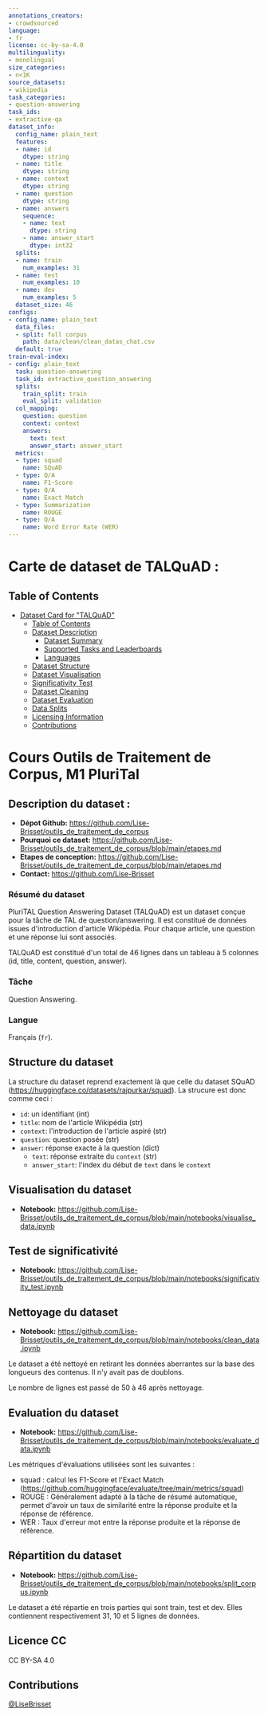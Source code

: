 ```yaml
---
annotations_creators:
- crowdsourced
language:
- fr
license: cc-by-sa-4.0
multilinguality:
- monolingual
size_categories:
- n<1K
source_datasets:
- wikipedia
task_categories:
- question-answering
task_ids:
- extractive-qa
dataset_info:
  config_name: plain_text
  features:
  - name: id
    dtype: string
  - name: title
    dtype: string
  - name: context
    dtype: string
  - name: question
    dtype: string
  - name: answers
    sequence:
    - name: text
      dtype: string
    - name: answer_start
      dtype: int32
  splits:
  - name: train
    num_examples: 31
  - name: test
    num_examples: 10
  - name: dev
    num_examples: 5
  dataset_size: 46
configs:
- config_name: plain_text
  data_files:
  - split: full corpus
    path: data/clean/clean_datas_chat.csv
  default: true
train-eval-index:
- config: plain_text
  task: question-answering
  task_id: extractive_question_answering
  splits:
    train_split: train
    eval_split: validation
  col_mapping:
    question: question
    context: context
    answers:
      text: text
      answer_start: answer_start
  metrics:
  - type: squad
    name: SQuAD
  - type: Q/A
    name: F1-Score
  - type: Q/A
    name: Exact Match
  - type: Summarization
    name: ROUGE
  - type: Q/A
    name: Word Error Rate (WER)
---
```


# Carte de dataset de TALQuAD : 

## Table of Contents
- [Dataset Card for "TALQuAD"](#carte-de-dataset-de-talquad)
  - [Table of Contents](#table-of-contents)
  - [Dataset Description](#description-du-dataset)
    - [Dataset Summary](#resume-du-dataset)
    - [Supported Tasks and Leaderboards](#tache)
    - [Languages](#langue)
  - [Dataset Structure](#structure-du-dataset)
  - [Dataset Visualisation](#visualisation-du-dataset)
  - [Significativity Test](#test-de-significativite)
  - [Dataset Cleaning](#nettoyage-du-dataset)
  - [Dataset Evaluation](#evaluation-du-dataset)
  - [Data Splits](#repartition-du-dataset)
  - [Licensing Information](#licence-cc)
  - [Contributions](#contributions)

# Cours Outils de Traitement de Corpus, M1 PluriTal

## Description du dataset : 

- **Dépot Github:** https://github.com/Lise-Brisset/outils_de_traitement_de_corpus
- **Pourquoi ce dataset:** https://github.com/Lise-Brisset/outils_de_traitement_de_corpus/blob/main/etapes.md
- **Etapes de conception:** https://github.com/Lise-Brisset/outils_de_traitement_de_corpus/blob/main/etapes.md
- **Contact:** https://github.com/Lise-Brisset

### Résumé du dataset

PluriTAL Question Answering Dataset (TALQuAD) est un dataset conçue pour la tâche de TAL de question/answering. Il est constitué de données issues d'introduction d'article Wikipédia. Pour chaque article, une question et une réponse lui sont associés.

TALQuAD est constitué d'un total de 46 lignes dans un tableau à 5 colonnes (id, title, content, question, answer).

### Tâche 

Question Answering.

### Langue

Français (`fr`).

## Structure du dataset

La structure du dataset reprend exactement là que celle du dataset SQuAD (https://huggingface.co/datasets/rajpurkar/squad). 
La strucure est donc comme ceci : 

- `id`: un identifiant (int)
- `title`: nom de l'article Wikipédia (str)
- `context`: l'introduction de l'article aspiré (str)
- `question`: question posée (str)
- `answer`: réponse exacte à la question (dict)
  - `text`: réponse extraite du `context` (str)
  - `answer_start`: l'index du début de `text` dans le `context`

## Visualisation du dataset

- **Notebook:** https://github.com/Lise-Brisset/outils_de_traitement_de_corpus/blob/main/notebooks/visualise_data.ipynb

## Test de significativité

- **Notebook:** https://github.com/Lise-Brisset/outils_de_traitement_de_corpus/blob/main/notebooks/significativity_test.ipynb

## Nettoyage du dataset

- **Notebook:** https://github.com/Lise-Brisset/outils_de_traitement_de_corpus/blob/main/notebooks/clean_data.ipynb

Le dataset a été nettoyé en retirant les données aberrantes sur la base des longueurs des contenus. Il n'y avait pas de doublons.

Le nombre de lignes est passé de 50 à 46 après nettoyage.

## Evaluation du dataset 

- **Notebook:** https://github.com/Lise-Brisset/outils_de_traitement_de_corpus/blob/main/notebooks/evaluate_data.ipynb

Les métriques d'évaluations utilisées sont les suivantes : 
- squad : calcul les F1-Score et l'Exact Match (https://github.com/huggingface/evaluate/tree/main/metrics/squad)
- ROUGE : Généralement adapté à la tâche de résumé automatique, permet d'avoir un taux de similarité entre la réponse produite et la réponse de référence.
- WER : Taux d'erreur mot entre la réponse produite et la réponse de référence.

## Répartition du dataset

- **Notebook:** https://github.com/Lise-Brisset/outils_de_traitement_de_corpus/blob/main/notebooks/split_corpus.ipynb

Le dataset a été répartie en trois parties qui sont train, test et dev. Elles contiennent respectivement 31, 10 et 5 lignes de données.

## Licence CC 

CC BY-SA 4.0

## Contributions

[@LiseBrisset](https://github.com/Lise-Brisset)
